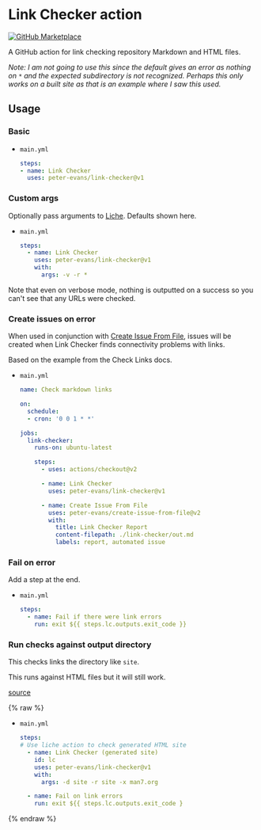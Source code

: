 # Link Checker action

[![GitHub Marketplace](https://img.shields.io/badge/Marketplace-Link%20Checker-142f89.svg?colorA=24292e&colorB=0366d6&style=flat&longCache=true&logo=github)](https://github.com/marketplace/actions/link-checker)

A GitHub action for link checking repository Markdown and HTML files.

_Note: I am not going to use this since the default gives an error as nothing on `*` and the expected subdirectory is not recognized. Perhaps this only works on a built site as that is an example where I saw this used._


## Usage

### Basic

- `main.yml`
    ```yaml
    steps:
    - name: Link Checker
      uses: peter-evans/link-checker@v1
    ```

### Custom args

Optionally pass arguments to [Liche](https://github.com/raviqqe/liche). Defaults shown here.

- `main.yml`
    ```yaml
    steps:
      - name: Link Checker
        uses: peter-evans/link-checker@v1
        with:
          args: -v -r *
    ```

Note that even on verbose mode, nothing is outputted on a success so you can't see that any URLs were checked.


### Create issues on error

When used in conjunction with [Create Issue From File](https://github.com/peter-evans/create-issue-from-file), issues will be created when Link Checker finds connectivity problems with links.

Based on the example from the Check Links docs.

- `main.yml`
    ```yaml
    name: Check markdown links

    on:
      schedule:
      - cron: '0 0 1 * *'

    jobs:
      link-checker:
        runs-on: ubuntu-latest

        steps:
          - uses: actions/checkout@v2

          - name: Link Checker
            uses: peter-evans/link-checker@v1

          - name: Create Issue From File
            uses: peter-evans/create-issue-from-file@v2
            with:
              title: Link Checker Report
              content-filepath: ./link-checker/out.md
              labels: report, automated issue
    ```

### Fail on error

Add a step at the end.

- `main.yml`
    ```yaml
    steps:
      - name: Fail if there were link errors
        run: exit ${{ steps.lc.outputs.exit_code }}
    ```

### Run checks against output directory

This checks links the directory like `site`.

This runs against HTML files but it will still work.

[source](https://github.com/fluxcd/flux/blob/master/.github/workflows/docs.yaml)

{% raw %}

- `main.yml`
    ```yaml
    steps:
    # Use liche action to check generated HTML site
      - name: Link Checker (generated site)
        id: lc
        uses: peter-evans/link-checker@v1
        with:
          args: -d site -r site -x man7.org

      - name: Fail on link errors
        run: exit ${{ steps.lc.outputs.exit_code }
    ```

{% endraw %}

